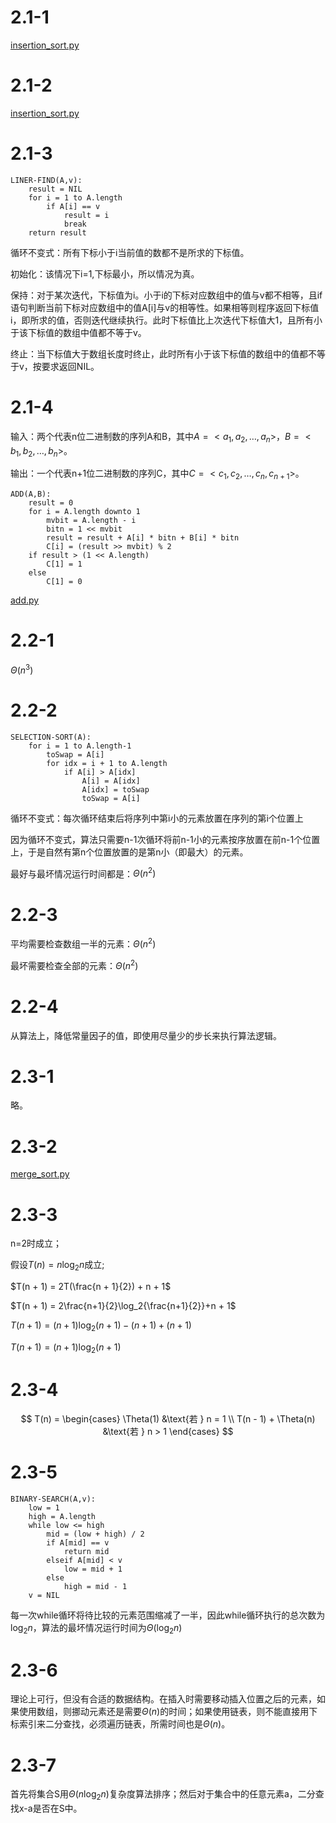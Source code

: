 # 2.1-1

[insertion_sort.py](../Function/Sort/insertion_sort.py)

# 2.1-2

[insertion_sort.py](./insertion_sort1.py)

# 2.1-3

```
LINER-FIND(A,v):
    result = NIL
    for i = 1 to A.length
        if A[i] == v
            result = i
            break
    return result
```

循环不变式：所有下标小于i当前值的数都不是所求的下标值。

初始化：该情况下i=1,下标最小，所以情况为真。

保持：对于某次迭代，下标值为i。小于i的下标对应数组中的值与v都不相等，且if语句判断当前下标对应数组中的值A[i]与v的相等性。如果相等则程序返回下标值i，即所求的值，否则迭代继续执行。此时下标值比上次迭代下标值大1，且所有小于该下标值的数组中值都不等于v。

终止：当下标值大于数组长度时终止，此时所有小于该下标值的数组中的值都不等于v，按要求返回NIL。

# 2.1-4

输入：两个代表n位二进制数的序列A和B，其中$A=<a_1,a_2,…,a_n>$，$B=<b_1,b_2,…,b_n>$。

输出：一个代表n+1位二进制数的序列C，其中$C=<c_1,c_2,…,c_n,c_{n+1}>$。

```
ADD(A,B):
    result = 0
    for i = A.length downto 1
        mvbit = A.length - i
        bitn = 1 << mvbit
        result = result + A[i] * bitn + B[i] * bitn
        C[i] = (result >> mvbit) % 2
    if result > (1 << A.length)
        C[1] = 1
    else
        C[1] = 0
```

[add.py](./add.py)

# 2.2-1

$\Theta({n^3})$

# 2.2-2

```
SELECTION-SORT(A):
    for i = 1 to A.length-1
        toSwap = A[i]
        for idx = i + 1 to A.length
            if A[i] > A[idx]
                A[i] = A[idx]
                A[idx] = toSwap
                toSwap = A[i]
```

循环不变式：每次循环结束后将序列中第i小的元素放置在序列的第i个位置上

因为循环不变式，算法只需要n-1次循环将前n-1小的元素按序放置在前n-1个位置上，于是自然有第n个位置放置的是第n小（即最大）的元素。

最好与最坏情况运行时间都是：$\Theta({n^2})$

# 2.2-3

平均需要检查数组一半的元素：$\Theta({n^2})$

最坏需要检查全部的元素：$\Theta({n^2})$

# 2.2-4

从算法上，降低常量因子的值，即使用尽量少的步长来执行算法逻辑。

# 2.3-1

略。

# 2.3-2

[merge_sort.py](./merge_sort.py)

# 2.3-3

n=2时成立；

假设$T(n)=n\log_2{n}$成立;

$T(n + 1) = 2T(\frac{n + 1}{2}) + n + 1$

$T(n + 1) = 2\frac{n+1}{2}\log_2{\frac{n+1}{2}}+n + 1$

$T(n + 1) = (n + 1)\log_2{(n+1)} - (n + 1) + (n + 1)$

$T(n + 1) = (n + 1)\log_2{(n+1)}$

# 2.3-4

$$
T(n) = \begin{cases}
   \Theta(1) &\text{若 } n = 1 \\
   T(n - 1) + \Theta(n) &\text{若 } n > 1
\end{cases}
$$

# 2.3-5

```
BINARY-SEARCH(A,v):
    low = 1
    high = A.length
    while low <= high
        mid = (low + high) / 2
        if A[mid] == v
            return mid
        elseif A[mid] < v
            low = mid + 1
        else 
            high = mid - 1
    v = NIL
```

每一次while循环将待比较的元素范围缩减了一半，因此while循环执行的总次数为$\log_2{n}$，算法的最坏情况运行时间为$\Theta{(\log_2{n})}$

# 2.3-6

理论上可行，但没有合适的数据结构。在插入时需要移动插入位置之后的元素，如果使用数组，则挪动元素还是需要$\Theta{(n)}$的时间；如果使用链表，则不能直接用下标索引来二分查找，必须遍历链表，所需时间也是$\Theta{(n)}$。

# 2.3-7

首先将集合S用$\Theta{(n\log_2{n})}$复杂度算法排序；然后对于集合中的任意元素a，二分查找x-a是否在S中。